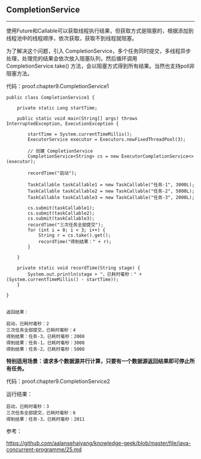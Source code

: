 ## CompletionService
---

使用Future和Callable可以获取线程执行结果，但获取方式是阻塞的，根据添加到线程池中的线程顺序，依次获取，获取不到线程就阻塞。 

为了解决这个问题，引入 CompletionService，多个任务同时提交，多线程异步处理，处理完的结果会依次放入阻塞队列，然后循环调用CompletionService.take() 方法，会以阻塞方式得到所有结果。当然也支持poll非阻塞方法。


代码：proof.chapter9.CompletionService1

```
public class CompletionService1 {

    private static Long startTime;

    public static void main(String[] args) throws InterruptedException, ExecutionException {

        startTime = System.currentTimeMillis();
        ExecutorService executor = Executors.newFixedThreadPool(3);

        // 创建 CompletionService
        CompletionService<String> cs = new ExecutorCompletionService<>(executor);

        recordTime("启动");

        TaskCallable taskCallable1 = new TaskCallable("任务-1", 3000L);
        TaskCallable taskCallable2 = new TaskCallable("任务-2", 5000L);
        TaskCallable taskCallable3 = new TaskCallable("任务-3", 2000L);

        cs.submit(taskCallable1);
        cs.submit(taskCallable2);
        cs.submit(taskCallable3);
        recordTime("三次任务全部提交");
        for (int i = 0; i < 3; i++) {
            String r = cs.take().get();
            recordTime("得到结果：" + r);
        }

    }

    private static void recordTime(String stage) {
        System.out.println(stage + "，已耗时毫秒：" + (System.currentTimeMillis() - startTime));
    }

}


返回结果：

启动，已耗时毫秒：2
三次任务全部提交，已耗时毫秒：4
得到结果：任务-3，已耗时毫秒：2008
得到结果：任务-1，已耗时毫秒：3008
得到结果：任务-2，已耗时毫秒：5008
```



**特别适用场景：请求多个数据源并行计算，只要有一个数据源返回结果即可停止所有任务。**


代码：proof.chapter9.CompletionService2

运行结果：

```
启动，已耗时毫秒：3
三次任务全部提交，已耗时毫秒：6
得到结果：任务-3，已耗时毫秒：2011
```


参考：

https://github.com/aalansehaiyang/knowledge-geek/blob/master/file/java-concurrent-programme/25.md